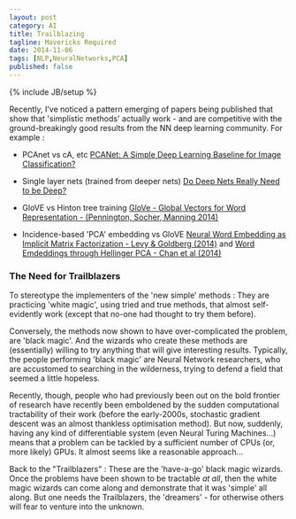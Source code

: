 ```yaml
---
layout: post
category: AI
title: Trailblazing
tagline: Mavericks Required
date: 2014-11-06
tags: [NLP,NeuralNetworks,PCA]
published: false
---
```

{% include JB/setup %}


Recently, I've noticed a pattern emerging of papers being published that show that 'simplistic methods' actually work - and are competitive with the ground-breakingly good results from the NN deep learning community.  For example : 

  *  PCAnet vs cA, etc  [PCANet: A Simple Deep Learning Baseline for Image Classification?](http://arxiv.org/abs/1404.3606)

<!--
  Definitely need to contact authors in SG!  
    http://mx.nthu.edu.tw/~tsunghan/index.html
      SENT MAIL TO :: Tsung-Han Chan <thchan@ieee.org>
      http://scholar.google.com/citations?user=WDJ7tY0AAAAJ
      (now at SunPlus.com)
    SENT MAIL TO :: Jiwen.Lu@adsc.com.sg  << Only one on ADSC page...  (Referred back to orig author)24
!-->

  *  Single layer nets (trained from deeper nets)  [Do Deep Nets Really Need to be Deep?](http://arxiv.org/pdf/1312.6184.pdf)


  *  GloVE vs Hinton tree training [GloVe - Global Vectors for Word Representation - (Pennington, Socher, Manning 2014)](http://nlp.stanford.edu/pubs/glove.pdf)

  *  Incidence-based 'PCA' embedding vs GloVE  [Neural Word Embedding
as Implicit Matrix Factorization - Levy &amp; Goldberg (2014)](https://levyomer.files.wordpress.com/2014/09/neural-word-embeddings-as-implicit-matrix-factorization.pdf) and [Word Emdeddings through Hellinger PCA - Chan et al (2014)](http://arxiv.org/abs/1312.5542)


### The Need for Trailblazers

To stereotype the implementers of the 'new simple' methods : They are practicing 'white magic', using tried and true methods, that almost self-evidently work (except that no-one had thought to try them before).

Conversely, the methods now shown to have over-complicated the problem, are 'black magic'.  And the wizards who create these methods are (essentially) willing to try anything that will give interesting results.  Typically, the people performing 'black magic' are Neural Network researchers, who are accustomed to searching in the wilderness, trying to defend a field that seemed a little hopeless.  

Recently, though, people who had previously been out on the bold frontier of research have recently been emboldened by the sudden computational tractability of their work (before the early-2000s, stochastic gradient descent was an almost thankless optimisation method).  But now, suddenly, having any kind of differentiable system (even Neural Turing Machines...) means that a problem can be tackled by a sufficient number of CPUs (or, more likely) GPUs.  It almost seems like a reasonable approach...

Back to the "Trailblazers" : These are the 'have-a-go' black magic wizards.  Once the problems have been shown to be tractable *at all*, then the white magic wizards can come along and demonstrate that it was 'simple' all along.  But one needs the Trailblazers, the 'dreamers' - for otherwise others will fear to venture into the unknown.
